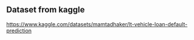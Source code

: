 ## Dataset from kaggle ##
https://www.kaggle.com/datasets/mamtadhaker/lt-vehicle-loan-default-prediction
